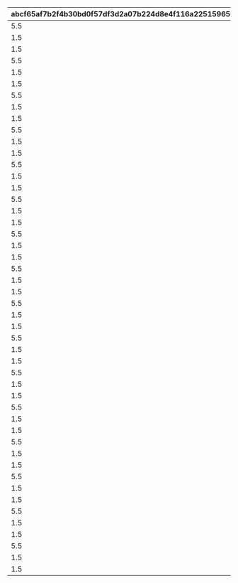 |abcf65af7b2f4b30bd0f57df3d2a07b224d8e4f116a22515965683ed94372a31|c11c5171aeb92d9b913e73867fd1ecb30be037506dc95748e8de65fcb875a76c|86dca7a0586fc8bf371b45c162c05aa9b066fbab560f0e57aee5e4b6f5a1894d|cbe8238ec7d0a0b954614aa0534ed7e44fabc7f807b77f9af748aaf149ca7f2a|98874f5a4786b65adc8443e757333abea25783aa4e270d621f91ccc195d45bf3|79c8fd5504328a825b092ca376d49f89d42c0b2785d53b799d81a9fb6d245785|63cc17f9d3b8b986e44db29af855b2ed04d4cbf864f25d1bcd345fc0979cd231|9aebd77fa98cef1831e2f6303956158c8cb8b7345450b45c58bcd1153fd16b2c|88cd428d8cd37eb56212bf7b1f402ffe1ed63ddecb9f1ae5c601a5af938b8d95|0009604ddd5996bb642dafadddd3908a93e7eebffd025870433c5e5faaaeee34|b5a3b8872c9306c119d5c17e32b673484f761257739de19bce4ddcd8ef5bc221|7b25e201965743b6748d861f0e2431495bcf59f3a34dfafe49746b1bbc73ce03|
| --- | --- | --- | --- | --- | --- | --- | --- | --- | --- | --- | --- |
|5.5|5201321|70|5|5201322|10201201|1|0|0|610201102|1|0|
|1.5|0|0|5|5201323|10201201|2|600|3|610201103|3|15|
|1.5|0|0|5|0|10201201|3|0|0|610201104|1|0|
|5.5|0|70|5|0|10201501|1|0|0|610201105|1|0|
|1.5|0|0|5|0|10201501|2|600|3|610201106|3|15|
|1.5|0|0|5|0|10201501|3|0|0|610201107|1|0|
|5.5|5201331|0|5|5201332|10201251|1|600|3|610201152|2|0|
|1.5|0|65|5|5201333|10201251|2|0|0|610201153|1|0|
|1.5|0|0|5|0|10201251|3|0|0|610201154|1|0|
|5.5|0|0|5|0|10201551|1|600|3|610201155|2|0|
|1.5|0|65|5|0|10201551|2|0|0|610201156|1|0|
|1.5|0|0|5|0|10201551|3|0|0|610201157|1|0|
|5.5|5202321|0|5|5202322|10202201|1|600|3|610202102|2|0|
|1.5|0|70|5|5202323|10202201|2|0|0|610202103|1|0|
|1.5|0|0|5|0|10202201|3|0|0|610202104|1|0|
|5.5|0|0|5|0|10202501|1|600|3|610202105|2|0|
|1.5|0|70|5|0|10202501|2|0|0|610202106|1|0|
|1.5|0|0|5|0|10202501|3|0|0|610202107|1|0|
|5.5|5203321|0|5|5203322|10203201|1|600|3|610203102|2|0|
|1.5|0|66|5|5203323|10203201|2|0|0|610203103|1|0|
|1.5|0|0|5|0|10203201|3|0|0|610203104|1|0|
|5.5|0|0|5|0|10203501|1|600|3|610203105|2|0|
|1.5|0|66|5|0|10203501|2|0|0|610203106|1|0|
|1.5|0|0|5|0|10203501|3|0|0|610203107|1|0|
|5.5|5204321|0|5|5204322|10204201|1|600|3|610204102|2|0|
|1.5|0|60|5|5204323|10204201|2|0|0|610204103|1|0|
|1.5|0|0|5|0|10204201|3|0|0|610204104|1|0|
|5.5|0|0|5|0|10204501|1|600|3|610204105|2|0|
|1.5|0|80|5|0|10204501|2|0|0|610204106|1|0|
|1.5|0|0|5|0|10204501|3|0|0|610204107|1|0|
|5.5|5205321|0|5|5205322|10205201|1|600|3|610205102|2|0|
|1.5|0|65|5|5205323|10205201|2|0|0|610205103|1|0|
|1.5|0|0|5|0|10205201|3|0|0|610205104|1|0|
|5.5|0|0|5|0|10205501|1|600|3|610205105|2|0|
|1.5|0|66|5|0|10205501|2|0|0|610205106|1|0|
|1.5|0|0|5|0|10205501|3|0|0|610205107|1|0|
|5.5|5206321|0|5|5206322|10206201|1|600|3|610206102|2|0|
|1.5|0|0|5|5206323|10206201|2|600|3|610206103|2|0|
|1.5|0|0|5|0|10206201|3|0|0|610206104|1|0|
|5.5|0|0|5|0|10206501|1|600|3|610206105|2|0|
|1.5|0|0|5|0|10206501|2|600|3|610206106|2|0|
|1.5|0|0|5|0|10206501|3|0|0|610206107|1|0|
|5.5|5207321|0|5|5207322|10207201|1|600|3|610207102|2|0|
|1.5|0|66|5|5207323|10207201|2|0|0|610207103|1|0|
|1.5|0|0|5|0|10207201|3|0|0|610207104|1|0|
|5.5|0|0|5|0|10207501|1|600|3|610207105|2|0|
|1.5|0|66|5|0|10207501|2|0|0|610207106|1|0|
|1.5|0|0|5|0|10207501|3|0|0|610207107|1|0|